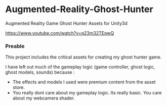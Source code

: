 # Augmented-Reality-Ghost-Hunter
Augmented Reality Game Ghost Hunter Assets for Unity3d

https://www.youtube.com/watch?v=q23m32TEpwQ

### Preable

This project includes the critical assets for creating my ghost hunter game. 

I have left out much of the gameplay logic (game controller, ghost logic, ghost models, sounds) because :

- The effects and models I used were premium content from the asset store.
- You really dont care about my gameplay logic. Its really basic. You care about my webcamera shader.

